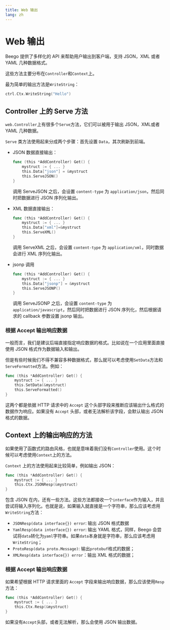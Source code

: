 ```yaml
---
title: Web 输出
lang: zh
---
```


# Web 输出

Beego 提供了多样化的 API 来帮助用户输出到客户端，支持 JSON，XML 或者 YAML 几种数据格式。

这些方法主要分布在`Controller`和`Context`上。

最为简单的输出方法是`WriteString`：
```go
ctrl.Ctx.WriteString("Hello")
```

## Controller 上的 Serve 方法
`web.Controller`上有很多个`Serve`方法，它们可以被用于输出 JSON，XML或者YAML 几种数据。

`Serve` 类方法使用起来分成两个步骤：首先设置 `Data`，其次刷新到前端。

- JSON 数据直接输出：

	```go
	func (this *AddController) Get() {
		mystruct := { ... }
		this.Data["json"] = &mystruct
		this.ServeJSON()
	}
	```
	调用 ServeJSON 之后，会设置 `content-type` 为 `application/json`，然后同时把数据进行 JSON 序列化输出。

- XML 数据直接输出：

	```go
	func (this *AddController) Get() {
		mystruct := { ... }
		this.Data["xml"]=&mystruct
		this.ServeXML()
	}
	```
	调用 ServeXML 之后，会设置 `content-type` 为 `application/xml`，同时数据会进行 XML 序列化输出。

- jsonp 调用

	```go
	func (this *AddController) Get() {
		mystruct := { ... }
		this.Data["jsonp"] = &mystruct
		this.ServeJSONP()
	}
	```
	调用 ServeJSONP 之后，会设置 `content-type` 为 `application/javascript`，然后同时把数据进行 JSON 序列化，然后根据请求的 callback 参数设置 jsonp 输出。

### 根据 Accept 输出响应数据

一般而言，我们是建议后端直接指定响应数据的格式。比如说在一个应用里面直接使用 JSON 格式作为数据输入和输出。

但是有些时候我们不得不兼容多种数据格式，那么就可以考虑使用`SetData`方法和`ServeFormatted`方法。例如：
```go
func (this *AddController) Get() {
    mystruct := { ... }
    this.SetData(&mystruct)
    this.ServeFormatted()
}
```
这两个都是依据 HTTP 请求中的 `Accept` 这个头部字段来推断应该输出什么格式的数据作为响应。如果没有 `Accept` 头部，或者无法解析该字段，会默认输出 JSON 格式的数据。


## Context 上的输出响应的方法

如果使用了函数式的路由风格，也就是意味着我们没有`Controller`使用。这个时候可以考虑使用`Context`上的方法。

`Context` 上的方法使用起来比较简单，例如输出 JSON：
```go
func (this *AddController) Get() {
    mystruct := { ... }
    this.Ctx.JSONResp(&mystruct)
}
```

包含 JSON 在内，还有一些方法。这些方法都接收一个`interface`作为输入，并且尝试将输入序列化。也就是说，如果输入就直接是一个字符串，那么应该考虑用`WriteString`方法：
- `JSONResp(data interface{}) error`: 输出 JSON 格式数据
- `YamlResp(data interface{}) error`: 输出 YAML 格式，同样，Beego 会尝试将`data`转化为`yaml`字符串。如果`data`本身就是字符串，那么应该考虑用`WriteString`；
- `ProtoResp(data proto.Message)`: 输出`protobuf`格式的数据；
- `XMLResp(data interface{}) error`：输出 XML 格式的数据；

### 根据 Accept 输出响应数据

如果希望根据 HTTP 请求里面的 `Accept` 字段来输出响应数据，那么应该使用`Resp`方法：
```go
func (this *AddController) Get() {
    mystruct := { ... }
    this.Ctx.Resp(&mystruct)
}
```
如果没有`Accept`头部，或者无法解析，那么会使用 JSON 输出数据。






